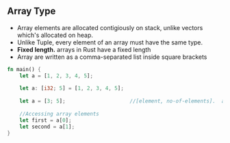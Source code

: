 ## Array Type
- Array elements are allocated contigiously on stack, unlike vectors which's allocated on heap.
- Unlike Tuple, every element of an array must have the same type.
- **Fixed length.** arrays in Rust have a fixed length
- Array are written as a comma-separated list inside square brackets
```rust
fn main() {
    let a = [1, 2, 3, 4, 5];
    
    let a: [i32; 5] = [1, 2, 3, 4, 5];
    
    let a = [3; 5];                     //[element, no-of-elements].  a = [3,3,3,3,3]
    
    //Accessing array elements
    let first = a[0];
    let second = a[1];    
}
```
